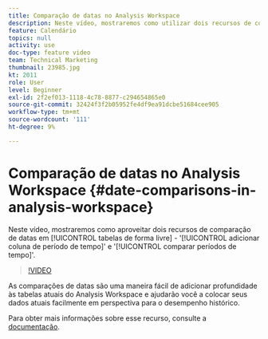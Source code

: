 ```yaml
---
title: Comparação de datas no Analysis Workspace
description: Neste vídeo, mostraremos como utilizar dois recursos de comparação de datas em tabelas de forma livre - "adicionar coluna de período de tempo" e "comparar períodos de tempo".
feature: Calendário
topics: null
activity: use
doc-type: feature video
team: Technical Marketing
thumbnail: 23985.jpg
kt: 2011
role: User
level: Beginner
exl-id: 2f2ef013-1118-4c78-8877-c294654865e0
source-git-commit: 32424f3f2b05952fe4df9ea91dcbe51684cee905
workflow-type: tm+mt
source-wordcount: '111'
ht-degree: 9%

---
```


# Comparação de datas no Analysis Workspace {#date-comparisons-in-analysis-workspace}

Neste vídeo, mostraremos como aproveitar dois recursos de comparação de datas em [!UICONTROL tabelas de forma livre] - &#39;[!UICONTROL adicionar coluna de período de tempo]&#39; e &#39;[!UICONTROL comparar períodos de tempo]&#39;.

>[!VIDEO](https://video.tv.adobe.com/v/23985/?quality=12)

As comparações de datas são uma maneira fácil de adicionar profundidade às tabelas atuais do Analysis Workspace e ajudarão você a colocar seus dados atuais facilmente em perspectiva para o desempenho histórico.

Para obter mais informações sobre esse recurso, consulte a [documentação](https://marketing.adobe.com/resources/help/en_US/analytics/analysis-workspace/time_comparison.html).
